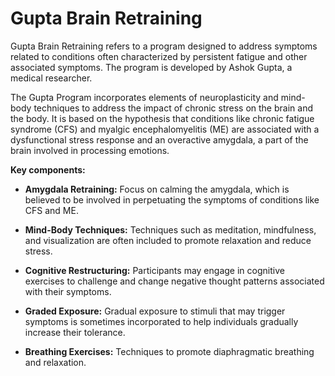 # Gupta Brain Retraining

Gupta Brain Retraining refers to a program designed to address symptoms related to conditions often characterized by persistent fatigue and other associated symptoms. The program is developed by Ashok Gupta, a medical researcher.

The Gupta Program incorporates elements of neuroplasticity and mind-body techniques to address the impact of chronic stress on the brain and the body. It is based on the hypothesis that conditions like chronic fatigue syndrome (CFS) and myalgic encephalomyelitis (ME) are associated with a dysfunctional stress response and an overactive amygdala, a part of the brain involved in processing emotions.

**Key components:**

* **Amygdala Retraining:** Focus on calming the amygdala, which is believed to be involved in perpetuating the symptoms of conditions like CFS and ME.

* **Mind-Body Techniques:** Techniques such as meditation, mindfulness, and visualization are often included to promote relaxation and reduce stress.

* **Cognitive Restructuring:** Participants may engage in cognitive exercises to challenge and change negative thought patterns associated with their symptoms.

* **Graded Exposure:** Gradual exposure to stimuli that may trigger symptoms is sometimes incorporated to help individuals gradually increase their tolerance.

* **Breathing Exercises:** Techniques to promote diaphragmatic breathing and relaxation.

